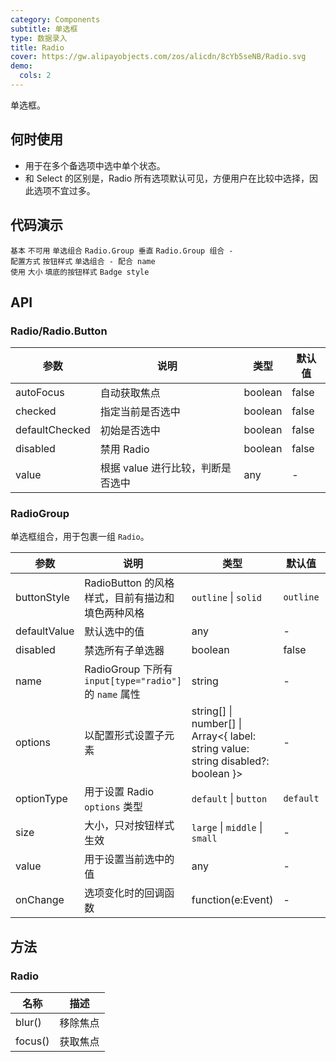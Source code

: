 ```yaml
---
category: Components
subtitle: 单选框
type: 数据录入
title: Radio
cover: https://gw.alipayobjects.com/zos/alicdn/8cYb5seNB/Radio.svg
demo:
  cols: 2
---
```


单选框。

## 何时使用

- 用于在多个备选项中选中单个状态。
- 和 Select 的区别是，Radio 所有选项默认可见，方便用户在比较中选择，因此选项不宜过多。

## 代码演示

<code src="./demo/basic.tsx">基本</code>
<code src="./demo/disabled.tsx">不可用</code>
<code src="./demo/radiogroup.tsx">单选组合</code>
<code src="./demo/radiogroup-more.tsx">Radio.Group 垂直</code>
<code src="./demo/radiogroup-options.tsx">Radio.Group 组合 - 配置方式</code>
<code src="./demo/radiobutton.tsx">按钮样式</code>
<code src="./demo/radiogroup-with-name.tsx">单选组合 - 配合 name 使用</code>
<code src="./demo/size.tsx">大小</code>
<code src="./demo/radiobutton-solid.tsx">填底的按钮样式</code>
<code src="./demo/badge.tsx">Badge style</code>

## API

### Radio/Radio.Button

| 参数           | 说明                              | 类型    | 默认值 |
| -------------- | --------------------------------- | ------- | ------ |
| autoFocus      | 自动获取焦点                      | boolean | false  |
| checked        | 指定当前是否选中                  | boolean | false  |
| defaultChecked | 初始是否选中                      | boolean | false  |
| disabled       | 禁用 Radio                        | boolean | false  |
| value          | 根据 value 进行比较，判断是否选中 | any     | -      |

### RadioGroup

单选框组合，用于包裹一组 `Radio`。

| 参数         | 说明                                                   | 类型                                                                                   | 默认值    | 版本  |     |
| ------------ | ------------------------------------------------------ | -------------------------------------------------------------------------------------- | --------- | ----- | --- |
| buttonStyle  | RadioButton 的风格样式，目前有描边和填色两种风格       | `outline` \| `solid`                                                                   | `outline` |       |     |
| defaultValue | 默认选中的值                                           | any                                                                                    | -         |       |     |
| disabled     | 禁选所有子单选器                                       | boolean                                                                                | false     |       |     |
| name         | RadioGroup 下所有 `input[type="radio"]` 的 `name` 属性 | string                                                                                 | -         |       |     |
| options      | 以配置形式设置子元素                                   | string\[] \| number\[] \| Array&lt;{ label: string value: string disabled?: boolean }> | -         |       |     |
| optionType   | 用于设置 Radio `options` 类型                          | `default` \| `button`                                                                  | `default` | 4.4.0 |     |
| size         | 大小，只对按钮样式生效                                 | `large` \| `middle` \| `small`                                                         | -         |       |     |
| value        | 用于设置当前选中的值                                   | any                                                                                    | -         |       |     |
| onChange     | 选项变化时的回调函数                                   | function(e:Event)                                                                      | -         |       |     |

## 方法

### Radio

| 名称    | 描述     |
| ------- | -------- |
| blur()  | 移除焦点 |
| focus() | 获取焦点 |
